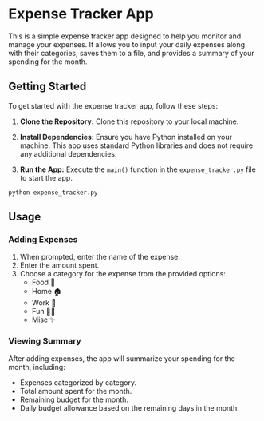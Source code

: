 # Expense Tracker App

This is a simple expense tracker app designed to help you monitor and manage your expenses. It allows you to input your daily expenses along with their categories, saves them to a file, and provides a summary of your spending for the month.

## Getting Started

To get started with the expense tracker app, follow these steps:

1.  **Clone the Repository:** Clone this repository to your local machine.
    
2.  **Install Dependencies:** Ensure you have Python installed on your machine. This app uses standard Python libraries and does not require any additional dependencies.
    
3.  **Run the App:** Execute the `main()` function in the `expense_tracker.py` file to start the app.
    
`python expense_tracker.py` 

## Usage

### Adding Expenses

1.  When prompted, enter the name of the expense.
2.  Enter the amount spent.
3.  Choose a category for the expense from the provided options:
    -   Food 🍔
    -   Home 🏠
    -   Work 💼
    -   Fun 💃🏼
    -   Misc ✨

### Viewing Summary

After adding expenses, the app will summarize your spending for the month, including:

-   Expenses categorized by category.
-   Total amount spent for the month.
-   Remaining budget for the month.
-   Daily budget allowance based on the remaining days in the month.